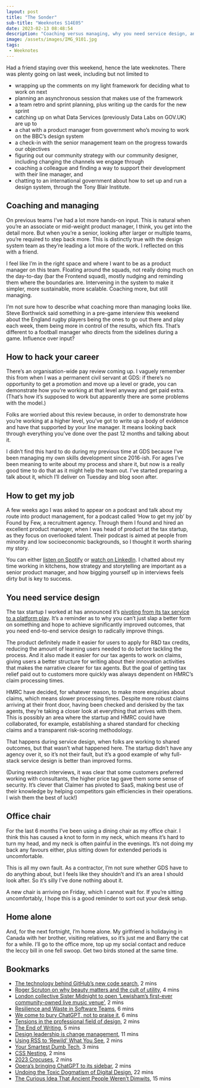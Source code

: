 ```yaml
---
layout: post
title: "The Sonder"
sub-title: "Weeknotes S14E05"
date: 2023-02-13 08:48:54
description: "Coaching versus managing, why you need service design, and how to hack your career."
image: /assets/images/IMG_9101.jpg
tags:
 - Weeknotes
---
```


Had a friend staying over this weekend, hence the late weeknotes. There was plenty going on last week, including but not limited to

- wrapping up the comments on my light framework for deciding what to work on next
- planning an asynchronous session that makes use of the framework
- a team retro and sprint planning, plus writing up the cards for the new sprint
- catching up on what Data Services (previously Data Labs on GOV.UK) are up to
- a chat with a product manager from government who’s moving to work on the BBC’s design system
- a check-in with the senior management team on the progress towards our objectives
- figuring out our community strategy with our community designer, including changing the channels we engage through
- coaching a colleague and finding a way to support their development with their line manager, and
- chatting to an international government about how to set up and run a design system, through the Tony Blair Institute.

## Coaching and managing

On previous teams I’ve had a lot more hands-on input. This is natural when you’re an associate or mid-weight product manager, I think, you get into the detail more. But when you’re a senior, looking after larger or multiple teams, you’re required to step back more. This is distinctly true with the design system team as they’re leading a lot more of the work. I reflected on this with a friend.

I feel like I’m in the right space and where I want to be as a product manager on this team. Floating around the squads, not really doing much on the day-to-day (bar the Frontend squad), mostly nudging and reminding them where the boundaries are. Intervening in the system to make it simpler, more sustainable, more scalable. Coaching more, but still managing.

I’m not sure how to describe what coaching more than managing looks like. Steve Borthwick said something in a pre-game interview this weekend about the England rugby players being the ones to go out there and play each week, them being more in control of the results, which fits. That’s different to a football manager who directs from the sidelines during a game. Influence over input?

## How to hack your career

There’s an organisation-wide pay review coming up. I vaguely remember this from when I was a permanent civil servant at GDS: if there’s no opportunity to get a promotion and move up a level or grade, you can demonstrate how you’re working at that level anyway and get paid extra. (That’s how it’s supposed to work but apparently there are some problems with the model.)

Folks are worried about this review because, in order to demonstrate how you’re working at a higher level, you’ve got to write up a body of evidence and have that supported by your line manager. It means looking back through everything you’ve done over the past 12 months and talking about it.

I didn’t find this hard to do during my previous time at GDS because I’ve been managing my own skills development since 2016-ish. For ages I’ve been meaning to write about my process and share it, but now is a really good time to do that as it might help the team out. I’ve started preparing a talk about it, which I’ll deliver on Tuesday and blog soon after.

## How to get my job

A few weeks ago I was asked to appear on a podcast and talk about my route into product management, for a podcast called ‘How to get my job’ by Found by Few, a recruitment agency. Through them I found and hired an excellent product manager, when I was head of product at the tax startup, as they focus on overlooked talent. Their podcast is aimed at people from minority and low socioeconomic backgrounds, so I thought it worth sharing my story.

You can either [listen on Spotify](https://spoti.fi/3txf6RF) or [watch on LinkedIn](https://www.linkedin.com/feed/update/urn:li:activity:7029739389656170496/). I chatted about my time working in kitchens, how strategy and storytelling are important as a senior product manager, and how bigging yourself up in interviews feels dirty but is key to success.

## You need service design

The tax startup I worked at has announced it’s [pivoting from its tax service to a platform play](https://www.claimer.com/articles/claimer-is-changing-heres-why-and-how-it-affects-clients/). It’s a reminder as to why you can’t just slap a better form on something and hope to achieve significantly improved outcomes, that you need end-to-end service design to radically improve things.

The product definitely made it easier for users to apply for R&D tax credits, reducing the amount of learning users needed to do before tackling the process. And it also made it easier for our tax agents to work on claims, giving users a better structure for writing about their innovation activities that makes the narrative clearer for tax agents. But the goal of getting tax relief paid out to customers more quickly was always dependent on HMRC’s claim processing times.

HMRC have decided, for whatever reason, to make more enquiries about claims, which means slower processing times. Despite more robust claims arriving at their front door, having been checked and derisked by the tax agents, they’re taking a closer look at everything that arrives with them. This is possibly an area where the startup and HMRC could have collaborated, for example, establishing a shared standard for checking claims and a transparent risk-scoring methodology.

That happens during service design, when folks are working to shared outcomes, but that wasn’t what happened here. The startup didn’t have any agency over it, so it’s not their fault, but it’s a good example of why full-stack service design is better than improved forms.

(During research interviews, it was clear that some customers preferred working with consultants, the higher price tag gave them some sense of security. It’s clever that Claimer has pivoted to SaaS, making best use of their knowledge by helping competitors gain efficiencies in their operations. I wish them the best of luck!)

## Office chair

For the last 6 months I’ve been using a dining chair as my office chair. I think this has caused a knot to form in my neck, which means it’s hard to turn my head, and my neck is often painful in the evenings. It’s not doing my back any favours either, plus sitting down for extended periods is uncomfortable.

This is all my own fault. As a contractor, I’m not sure whether GDS have to do anything about, but I feels like they shouldn’t and it’s an area I should look after. So it’s silly I’ve done nothing about it.

A new chair is arriving on Friday, which I cannot wait for. If you’re sitting uncomfortably, I hope this is a good reminder to sort out your desk setup.

## Home alone

And, for the next fortnight, I’m home alone. My girlfriend is holidaying in Canada with her brother, visiting relatives, so it’s just me and Barry the cat for a while. I’ll go to the office more, top up my social contact and reduce the leccy bill in one fell swoop. Get two birds stoned at the same time.

## Bookmarks

- [The technology behind GitHub’s new code search](https://simonwillison.net/2023/Feb/6/github-code-search/), 2 mins
- [Roger Scruton on why beauty matters and the cult of utility](https://danbartlett.co.uk/roger-scruton-on-why-beauty-matters-and-the-cult-of-utility/), 4 mins
- [London collective Sister Midnight to open ‘Lewisham’s first-ever community-owned live music venue’](https://ra.co/news/78424), 2 mins
- [Resilience and Waste in Software Teams](https://jessitron.com/2023/01/16/resilience-and-waste-in-software-teams/), 6 mins
- [We come to bury ChatGPT, not to praise it](https://www.danmcquillan.org/chatgpt.html), 6 mins
- [Tensions in the professional field of design](https://leapfrog.nl/blog/archives/2023/02/06/tensions-in-the-professional-field-of-design/), 2 mins
- [The End of Writing](https://ia.net/topics/the-end-of-writing-ia-on-ai), 5 mins
- [Design leadership is change management](https://www.petermerholz.com/blog/design-leadership-is-change-management/), 11 mins
- [Using RSS to ‘Rewild’ What You See](https://pxlnv.com/linklog/rss-rewild/), 2 mins
- [Your Smartest Dumb Tech](https://www.cjchilvers.com/blog/the-smartest-dumb-tech/), 3 mins
- [CSS Nesting](https://www.robinrendle.com/notes/css-nesting/), 2 mins
- [2023 Crocuses](https://www.tbray.org/ongoing/When/202x/2023/02/11/Crocuses), 2 mins
- [Opera’s bringing ChatGPT to its sidebar](https://www.theverge.com/2023/2/11/23595784/opera-browser-chatgpt-sidebar-ai), 2 mins
- [Undoing the Toxic Dogmatism of Digital Design](https://lisa-angela.medium.com/undoing-the-toxic-dogmatism-of-digital-design-4bda8c4a4eba), 22 mins
- [The Curious Idea That Ancient People Weren’t Dimwits](https://everythingisamazing.substack.com/p/the-curious-idea-that-ancient-people), 15 mins
